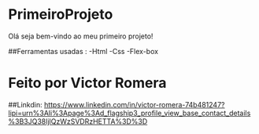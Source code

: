 # PrimeiroProjeto
Olá seja bem-vindo ao meu primeiro projeto!

##Ferramentas usadas : 
-Html
-Css
-Flex-box

# Feito por Victor Romera

##Linkdin: https://www.linkedin.com/in/victor-romera-74b481247?lipi=urn%3Ali%3Apage%3Ad_flagship3_profile_view_base_contact_details%3B3JQ38IjlQzWzSVDRzHETTA%3D%3D
